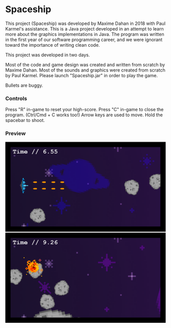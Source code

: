 # Spaceship

This project (Spaceship) was developed by Maxime Dahan in 2018 with Paul Karmel's assistance.
This is a Java project developed in an attempt to learn more about the graphics implementations in Java.
The program was written in the first year of our software programming career, and we were ignorant toward the importance of writing clean code.

This project was developed in two days.

Most of the code and game design was created and written from scratch by Maxime Dahan.
Most of the sounds and graphics were created from scratch by Paul Karmel.
Please launch "Spaceship.jar" in order to play the game.

Bullets are buggy.

### Controls

Press "R" in-game to reset your high-score.
Press "C" in-game to close the program. (Ctrl/Cmd + C works too!)
Arrow keys are used to move. Hold the spacebar to shoot.

### Preview

![Firing.png](https://github.com/MaxDahan/Spaceship/blob/master/sample-images/Firing.PNG)
![Fail.png](https://github.com/MaxDahan/Spaceship/blob/master/sample-images/Fail.PNG)